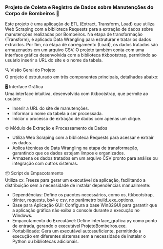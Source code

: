 ### Projeto de Coleta e Registro de Dados sobre Manutenções do Corpo de Bombeiros 🚒


Este projeto é uma aplicação de ETL (Extract, Transform, Load) que utiliza Web Scraping com a biblioteca Requests para a extração de dados sobre manutenções realizadas por Bombeiros. Na etapa de transformação (Transform), é aplicado Data Wrangling para estruturar e tratar os dados extraídos. Por fim, na etapa de carregamento (Load), os dados tratados são armazenados em um arquivo CSV. O projeto também conta com uma interface gráfica desenvolvida com a biblioteca ttkbootstrap, permitindo ao usuário inserir a URL do site e o nome da tabela.


🔍 Visão Geral do Projeto <br>
O projeto é estruturado em três componentes principais, detalhados abaixo:

🖥️ Interface Gráfica <br>
Uma interface intuitiva, desenvolvida com ttkbootstrap, que permite ao usuário:

- Inserir a URL do site de manutenções.
- Informar o nome da tabela a ser processada.
- Iniciar o processo de extração de dados com apenas um clique.
  
⚙️ Módulo de Extração e Processamento de Dados

- Utiliza Web Scraping com a biblioteca Requests para acessar e extrair os dados.
- Aplica técnicas de Data Wrangling na etapa de transformação, garantindo que os dados estejam limpos e organizados.
- Armazena os dados tratados em um arquivo CSV pronto para análise ou integração com outros sistemas.

📦 Script de Empacotamento <br>
Utiliza cx_Freeze para gerar um executável da aplicação, facilitando a distribuição sem a necessidade de instalar dependências manualmente:

- Dependências:
  Define os pacotes necessários, como os, ttkbootstrap, tkinter, requests, bs4 e csv, no parâmetro build_exe_options.
- Base para Aplicação GUI:
  Configura a base Win32GUI para garantir que a aplicação gráfica não exiba o console durante a execução no Windows.
- Empacotamento do Executável:
  Define interface_grafica.py como ponto de entrada, gerando o executável ProjetoBombeiros.exe.
- Portabilidade:
  Gera um executável autossuficiente, permitindo a execução em diferentes sistemas sem a necessidade de instalar o Python ou bibliotecas adicionais.
